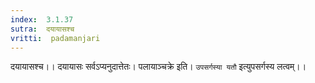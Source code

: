 ```yaml
---
index:  3.1.37
sutra:  दयायासश्च
vritti:  padamanjari
---
```


दयायासश्च।। दयायासः सर्वऽप्यनुदात्तेतः। पलायाञ्चक्रे इति। `उपसर्गस्या यतौ` इत्युपसर्गस्य लत्वम्।।
